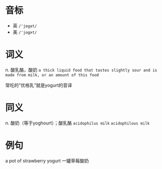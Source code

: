 # 音标

- 英 `/'jɒɡət/`
- 美 `/'jogɚt/`

# 词义

n. 酸乳酪，酸奶
`a thick liquid food that tastes slightly sour and is made from milk, or an amount of this food`



常吃的“优格乳”就是yogurt的音译

# 同义

n. 酸奶（等于yoghourt）；酸乳酪
`acidophilus milk` `acidophilous milk`

# 例句

a pot of strawberry yogurt
一罐草莓酸奶


